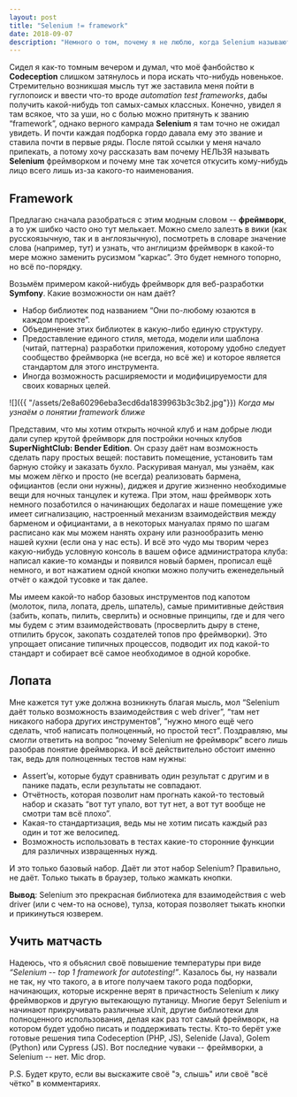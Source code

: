 ```yaml
---
layout: post
title: "Selenium != framework"
date: 2018-09-07
description: "Немного о том, почему я не люблю, когда Selenium называют фреймворком с обоснованием и жаром."
---
```

Сидел я как-то томным вечером и думал, что моё фанбойство к **Codeception** слишком затянулось и пора искать что-нибудь новенькое. Стремительно возникшая мысль тут же заставила меня пойти в гуглопоиск и ввести что-то вроде *automation test frameworks*, дабы получить какой-нибудь топ самых-самых классных. Конечно, увидел я там всякое, что за уши, но с болью можно притянуть к званию “framework”, однако верного камрада **Selenium** я там точно не ожидал увидеть. И почти каждая подборка гордо давала ему это звание и ставила почти в первые ряды. После пятой ссылки у меня начало припекать, а потому хочу рассказать вам почему НЕЛЬЗЯ называть **Selenium** фреймворком и почему мне так хочется откусить кому-нибудь лицо всего лишь из-за какого-то наименования.

Framework
---
Предлагаю сначала разобраться с этим модным словом -- **фреймворк**, а то уж шибко часто оно тут мелькает. Можно смело залезть в вики (как русскоязычную, так и в англоязычную), посмотреть в словаре значение слова (например, тут) и узнать, что англицизм фреймворк в какой-то мере можно заменить русизмом “каркас”. Это будет немного топорно, но всё по-порядку.

Возьмём примером какой-нибудь фреймворк для веб-разработки **Symfony**. Какие возможности он нам даёт?
* Набор библиотек под названием “Они по-любому юзаются в каждом проекте”.
* Объединение этих библиотек в какую-либо единую структуру.
* Предоставление единого стиля, метода, модели или шаблона (читай, паттерна) разработки приложения, которому удобно следует сообщество фреймворка (не всегда, но всё же) и которое является стандартом для этого инструмента.
* Иногда возможность расширяемости и модифицируемости для своих коварных целей.

![]({{ "/assets/2e8a60296eba3ecd6da1839963b3c3b2.jpg"}})
*Когда мы узнаём о понятии framework ближе*

Представим, что мы хотим открыть ночной клуб и нам добрые люди дали супер крутой фреймворк для постройки ночных клубов **SuperNightClub: Bender Edition**. Он сразу даёт нам возможность сделать пару простых вещей: поставить помещение, установить там барную стойку и заказать бухло. Раскуривая мануал, мы узнаём, как мы можем лёгко и просто (не всегда) реализовать бармена, официантов (если они нужны), диджея и другие жизненно необходимые вещи для ночных танцулек и кутежа. При этом, наш фреймворк хоть немного позаботился о начинающих бедолагах и наше помещение уже имеет сигнализацию, настроенный механизм взаимодействия между барменом и официантами, а в некоторых мануалах прямо по шагам расписано как мы можем нанять охрану или разнообразить меню нашей кухни (если она у нас есть). И всё это чудо мы творим через какую-нибудь условную консоль в вашем офисе администратора клуба: написал какие-то команды и появился новый бармен, прописал ещё немного, и вот нажатием одной кнопки можно получить еженедельный отчёт о каждой тусовке и так далее.

Мы имеем какой-то набор базовых инструментов под капотом (молоток, пила, лопата, дрель, шпатель), самые примитивные действия (забить, копать, пилить, сверлить) и основные принципы, где и для чего мы будем с этим взаимодействовать (просверлить дыру в стене, отпилить брусок, закопать создателей топов про фреймворки). Это упрощает описание типичных процессов, подводит их под какой-то стандарт и собирает всё самое необходимое в одной коробке.

Лопата
---
Мне кажется тут уже должна возникнуть благая мысль, мол “Selenium даёт только возможность взаимодействия с web driver”, “там нет никакого набора других инструментов”, “нужно много ещё чего сделать, чтоб написать полноценный, но простой тест”. Поздравляю, мы смогли ответить на вопрос “почему Selenium не фреймворк” всего лишь разобрав понятие фреймворка. И всё действительно обстоит именно так, ведь для полноценных тестов нам нужны: 
* Assert’ы, которые будут сравнивать один результат с другим и в панике падать, если результаты не совпадают.
* Отчётность, которая позволит нам прогнать какой-то тестовый набор и сказать “вот тут упало, вот тут нет, а вот тут вообще не смотри там всё плохо”.
* Какая-то стандартизация, ведь мы не хотим писать каждый раз один и тот же велосипед.
* Возможность использовать в тестах какие-то сторонние функции для различных извращенных нужд.

И это только базовый набор. Даёт ли этот набор Selenium? Правильно, не даёт. Только тыкать в браузер, только жамкать кнопки.

**Вывод**: Selenium это прекрасная библиотека для взаимодействия с web driver (или с чем-то на основе), тулза, которая позволяет тыкать кнопки и прикинуться юзверем.

Учить матчасть
---
Надеюсь, что я объяснил своё повышение температуры при виде *“Selenium -- top 1 framework for autotesting!”*. Казалось бы, ну назвали не так, ну что такого, а в итоге получаем такого рода подборки, начинающих, которые искренне верят в причастность Selenium к лику фреймворков и другую вытекающую путаницу. Многие берут Selenium и начинают прикручивать различные xUnit, другие библиотеки для полноценного использования, делая как раз тот самый фреймворк, на котором будет удобно писать и поддерживать тесты. Кто-то берёт уже готовые решения типа Codeception (PHP, JS), Selenide (Java), Golem (Python) или Cypress (JS). Вот последние чуваки -- фреймворки, а Selenium -- нет. Mic drop.

P.S. Будет круто, если вы выскажите своё "э, слышь" или своё "всё чётко" в комментариях.
